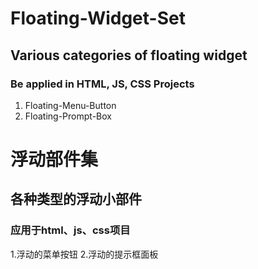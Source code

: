 # Floating-Widget-Set
## Various categories of floating widget
### Be applied in HTML, JS, CSS Projects

1. Floating-Menu-Button
2. Floating-Prompt-Box

# 浮动部件集
## 各种类型的浮动小部件
### 应用于html、js、css项目

1.浮动的菜单按钮
2.浮动的提示框面板
